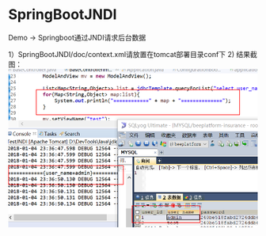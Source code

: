# SpringBootJNDI
Demo -> Springboot通过JNDI请求后台数据

1）SpringBootJNDI/doc/context.xml请放置在tomcat部署目录conf下
2) 结果截图：
![Image text](https://raw.githubusercontent.com/kin95/SpringBootJNDI/master/SpringBootJNDI/doc/%E5%BE%AE%E4%BF%A1%E5%9B%BE%E7%89%87_20180104234141.png)
